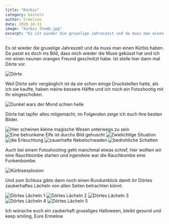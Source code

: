 ```yaml
---
title: "Kürbis"
category: basteln
author: Ermeline
date: 2020-10-31
image: "kürbis_thumb.jpg"
excerpt: "Es ist wieder die gruselige Jahreszeit und da muss man einen Kürbis haben."
---
```

Es ist wieder die gruselige Jahreszeit und da muss man einen Kürbis haben. Da passt es doch ins Bild, dass mich wieder 
die Muse geküsst hat und ich mir einen neunen orangen Freund geschnitzt habe. Ist stelle hier dann mal Dörte vor. 

![Dörte](P1770019.JPG)

Weil Dörte sehr vergänglich ist da sie schon einige Druckstellen hatte, als ich sie kaufte, haben meine bessere Hälfte 
und ich noch ein Fotoshootig mit Ihr eingeschoben. 

![Dunkel wars der Mond schien helle](P1760999.JPG)

Dörte hat tapfer alles mitgemacht, im Folgenden zeige ich euch ihre 
besten Bilder.

![Hier scheinen kleine magische Wesen unterwegs zu sein](P1760962.JPG)
![Eine betrunkene Elfe ist durchs Bild gehuscht](P1760967.JPG)
![Zwielichtige Situation](P1760984.JPG)
![die Erleuchtung](P1760988.JPG)
![zauerhafte Nebelschwaden](P1760991.JPG)
![bedrohliche Schatten](P1760998.JPG)

Auch bei einem Fotoshooting geht manchmal etwas schief, hier wollten wir eine Rauchbombe starten und irgendwie war die 
Rauchbombe eine Funkenbombe.

![Kürbisexplosion](P1770011.JPG)

Und zum Schluss gibts dann noch einen Rundumblick damit ihr Dörtes zauberhaftes Lächeln von allen Seiten betrachten 
könnt. 

![Dörtes Lächeln 1](P1770026.JPG)
![Dörtes Lächeln 2](P1770025.JPG)
![Dörtes Lächeln 3](P1770024.JPG)
![Dörtes Lächeln 4](P1770023.JPG)
![Dörtes Lächeln 5](P1770020.JPG)

Ich wünsche euch ein zauberhaft gruseliges Halloween, bleibt gesund und keep smiling, Eure Ermeline
